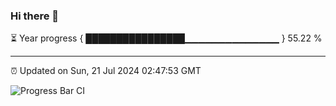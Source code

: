 ### Hi there 👋

⏳ Year progress { ████████████████▁▁▁▁▁▁▁▁▁▁▁▁▁▁ } 55.22 %

---

⏰ Updated on Sun, 21 Jul 2024 02:47:53 GMT

![Progress Bar CI](https://github.com/IshwaranRudhara/GIT-ACTION/workflows/Progress%20Bar%20CI/badge.svg)
